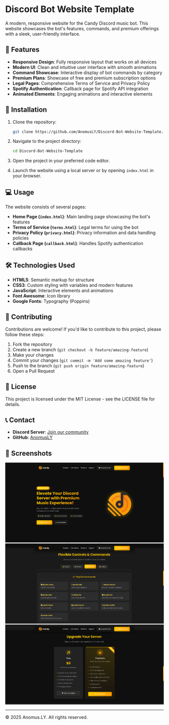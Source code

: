 # Discord Bot Website Template

A modern, responsive website for the Candy Discord music bot. This website showcases the bot's features, commands, and premium offerings with a sleek, user-friendly interface.

## 🌟 Features

- **Responsive Design**: Fully responsive layout that works on all devices
- **Modern UI**: Clean and intuitive user interface with smooth animations
- **Command Showcase**: Interactive display of bot commands by category
- **Premium Plans**: Showcase of free and premium subscription options
- **Legal Pages**: Comprehensive Terms of Service and Privacy Policy
- **Spotify Authentication**: Callback page for Spotify API integration
- **Animated Elements**: Engaging animations and interactive elements

## 🚀 Installation

1. Clone the repository:
   ```bash
   git clone https://github.com/AnomusLY/Discord-Bot-Website-Template.git
   ```

2. Navigate to the project directory:
   ```bash
   cd Discord-Bot-Website-Template
   ```

3. Open the project in your preferred code editor.

4. Launch the website using a local server or by opening `index.html` in your browser.

## 💻 Usage

The website consists of several pages:

- **Home Page (`index.html`)**: Main landing page showcasing the bot's features
- **Terms of Service (`terms.html`)**: Legal terms for using the bot
- **Privacy Policy (`privacy.html`)**: Privacy information and data handling policies
- **Callback Page (`callback.html`)**: Handles Spotify authentication callbacks

## 🛠️ Technologies Used

- **HTML5**: Semantic markup for structure
- **CSS3**: Custom styling with variables and modern features
- **JavaScript**: Interactive elements and animations
- **Font Awesome**: Icon library
- **Google Fonts**: Typography (Poppins)

## 🤝 Contributing

Contributions are welcome! If you'd like to contribute to this project, please follow these steps:

1. Fork the repository
2. Create a new branch (`git checkout -b feature/amazing-feature`)
3. Make your changes
4. Commit your changes (`git commit -m 'Add some amazing feature'`)
5. Push to the branch (`git push origin feature/amazing-feature`)
6. Open a Pull Request

## 📜 License

This project is licensed under the MIT License - see the LICENSE file for details.

## 📞 Contact

- **Discord Server**: [Join our community](https://discord.gg/rp4H4YPvwJ)
- **GitHub**: [AnomusLY](https://github.com/AnomusLY)

## 📸 Screenshots

![Home Page](./assets/images/screenshot-home.png)
![Commands Section](./assets/images/screenshot-commands.png)
![Premium Plans](./assets/images/screenshot-premium.png)

---

© 2025 Anomus.LY. All rights reserved.
